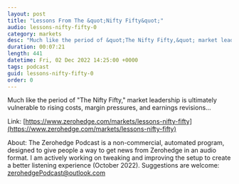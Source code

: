 ```yaml
---
layout: post
title: "Lessons From The &quot;Nifty Fifty&quot;"
audio: lessons-nifty-fifty-0
category: markets
desc: "Much like the period of &quot;The Nifty Fifty,&quot; market leadership is ultimately vulnerable to rising costs, margin pressures, and earnings revisions..."
duration: 00:07:21
length: 441
datetime: Fri, 02 Dec 2022 14:25:00 +0000
tags: podcast
guid: lessons-nifty-fifty-0
order: 0
---
```

Much like the period of &quot;The Nifty Fifty,&quot; market leadership is ultimately vulnerable to rising costs, margin pressures, and earnings revisions...

Link: [https://www.zerohedge.com/markets/lessons-nifty-fifty](https://www.zerohedge.com/markets/lessons-nifty-fifty)

About: The Zerohedge Podcast is a non-commercial, automated program, designed to give people a way to get news from Zerohedge in an audio format.  I am actively working on tweaking and improving the setup to create a better listening experience (October 2022).  Suggestions are welcome: [zerohedgePodcast@outlook.com](mailto:zerohedgePodcast@outlook.com)